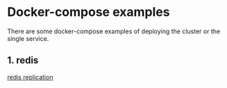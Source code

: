 # Docker-compose examples

There are some docker-compose examples of deploying the cluster or the single service. 

## 1. redis

[redis replication](./redis/redis-replica/)